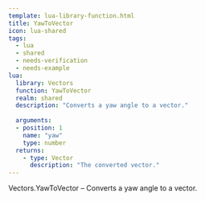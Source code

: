 ```yaml
---
template: lua-library-function.html
title: YawToVector
icon: lua-shared
tags:
  - lua
  - shared
  - needs-verification
  - needs-example
lua:
  library: Vectors
  function: YawToVector
  realm: shared
  description: "Converts a yaw angle to a vector."
  
  arguments:
  - position: 1
    name: "yaw"
    type: number
  returns:
    - type: Vector
      description: "The converted vector."
---
```


<div class="lua__search__keywords">
Vectors.YawToVector &#x2013; Converts a yaw angle to a vector.
</div>

